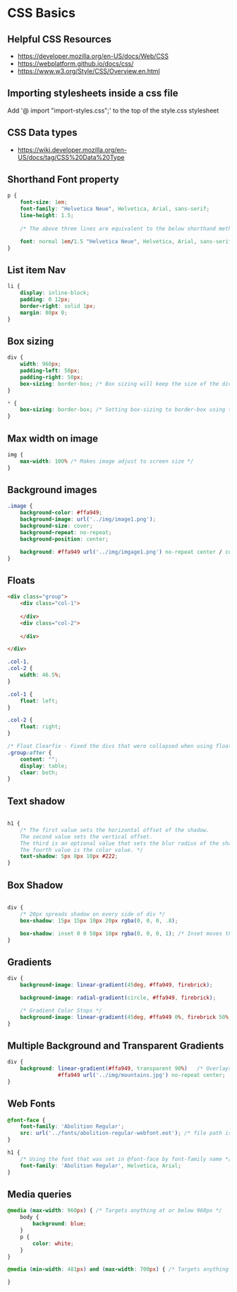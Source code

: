 # CSS Basics

## Helpful CSS Resources

- https://developer.mozilla.org/en-US/docs/Web/CSS
- https://webplatform.github.io/docs/css/
- https://www.w3.org/Style/CSS/Overview.en.html

## Importing stylesheets inside a css file

Add '@ import "import-styles.css";' to the top of the style.css stylesheet 

## CSS Data types

- https://wiki.developer.mozilla.org/en-US/docs/tag/CSS%20Data%20Type

## Shorthand Font property

```css
p {
    font-size: 1em;
    font-family: "Helvetica Neue", Helvetica, Arial, sans-serif;
    line-height: 1.5;
    
    /* The above three lines are equivalent to the below shorthand method */

    font: normal 1em/1.5 "Helvetica Neue", Helvetica, Arial, sans-serif;
}


```

## List item Nav

```css 
li {
    display: inline-block;
    padding: 0 12px;
    border-right: solid 1px;
    margin: 80px 0;
}

```

## Box sizing

```css 
div {
    width: 960px;
    padding-left: 50px;
    padding-right: 50px;
    box-sizing: border-box; /* Box sizing will keep the size of the div at 960px and will not add 100px to that value from the padding */
}

* {
    box-sizing: border-box; /* Setting box-sizing to border-box using the universal selector will save us from writing it multiple times on multiple elements */
}

```

## Max width on image

```css 
img {
    max-width: 100% /* Makes image adjust to screen size */
}
```

## Background images

```css 
.image {
    background-color: #ffa949;
    background-image: url('../img/image1.png');
    background-size: cover;
    background-repeat: no-repeat;
    background-position: center;

    background: #ffa949 url('../img/imgage1.png') no-repeat center / cover; /* Shorthand background property */
}
```

## Floats

```html
<div class="group">
    <div class="col-1">
    
    </div>
    <div class="col-2">
    
    </div>

</div>

```

```css 
.col-1,
.col-2 {
    width: 46.5%;
}

.col-1 {
    float: left;
}

.col-2 {
    float: right;
}

/* Float Clearfix - Fixed the divs that were collapsed when using float ---------- */
.group:after {
    content: "";
    display: table;
    clear: both;
}

```

## Text shadow

```css 

h1 {
    /* The first value sets the horizontal offset of the shadow. 
    The second value sets the vertical offset. 
    The third is an optional value that sets the blur radius of the shadow. 
    The fourth value is the color value. */
    text-shadow: 5px 8px 10px #222;
}

```

## Box Shadow

```css 

div {
    /* 20px spreads shadow on every side of div */
    box-shadow: 15px 15px 10px 20px rgba(0, 0, 0, .8);

    box-shadow: inset 0 0 50px 10px rgba(0, 0, 0, 1); /* Inset moves the shadow to the inside of the div */
}

```

## Gradients

```css
div {
    background-image: linear-gradient(45deg, #ffa949, firebrick);

    background-image: radial-gradient(circle, #ffa949, firebrick);

    /* Gradient Color Stops */
    background-image: linear-gradient(45deg, #ffa949 0%, firebrick 50%, dodgerblue 100%);
}
```

## Multiple Background and Transparent Gradients

```css
div {
    background: linear-gradient(#ffa949, transparent 90%)   /* Overlays a transparent background on the background image below */
                #ffa949 url('../img/mountains.jpg') no-repeat center;
}

```

## Web Fonts

```css 
@font-face {
    font-family: 'Abolition Regular';
    src: url('../fonts/abolition-regular-webfont.eot'); /* file path is to a font file saved in fonts folder */
}

h1 {
    /* Using the font that was set in @font-face by font-family name */
    font-family: 'Abolition Regular', Helvetica, Arial;
}

```

## Media queries

```css
@media (max-width: 960px) { /* Targets anything at or below 960px */ 
    body {
        background: blue;
    }
    p {
        color: white;
    }
}

@media (min-width: 481px) and (max-width: 700px) { /* Targets anything between 481px and 700px */ 

}

```